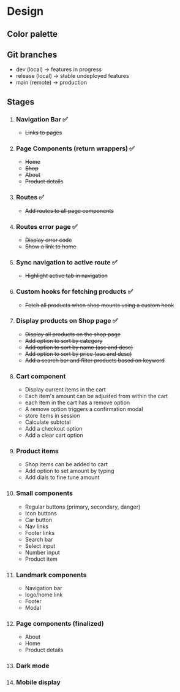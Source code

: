 # Design

## Color palette

## Git branches

- dev (local) -> features in progress
- release (local) -> stable undeployed features
- main (remote) -> production

## Stages

1. ### Navigation Bar ✅
    - ~~Links to pages~~

1. ### Page Components (return wrappers) ✅
    - ~~Home~~
    - ~~Shop~~
    - ~~About~~
    - ~~Product details~~

1. ### Routes ✅
    - ~~Add routes to all page components~~

1. ### Routes error page ✅
    - ~~Display error code~~
    - ~~Show a link to home~~

1. ### Sync navigation to active route ✅
    - ~~Highlight active tab in navigation~~

1. ### Custom hooks for fetching products ✅
    - ~~Fetch all products when shop mounts using a custom hook~~

1. ### Display products on Shop page ✅
    - ~~Display all products on the shop page~~
    - ~~Add option to sort by category~~
    - ~~Add option to sort by name (asc and desc)~~
    - ~~Add option to sort by price (asc and desc)~~
    - ~~Add a search bar and filter products based on keyword~~

1. ### Cart component
    - Display current items in the cart
    - Each item's amount can be adjusted from within the cart
    - each item in the cart has a remove option
    - A remove option triggers a confirmation modal
    - store items in session
    - Calculate subtotal
    - Add a checkout option
    - Add a clear cart option

1. ### Product items
    - Shop items can be added to cart
    - Add option to set amount by typing
    - Add dials to fine tune amount

1. ### Small components
    - Regular buttons (primary, secondary, danger)
    - Icon buttons
    - Car button
    - Nav links
    - Footer links
    - Search bar
    - Select input
    - Number input
    - Product item

1. ### Landmark components
    - Navigation bar
    - logo/home link
    - Footer
    - Modal

1. ### Page components (finalized)
    - About
    - Home
    - Product details

1. ### Dark mode

1. ### Mobile display
